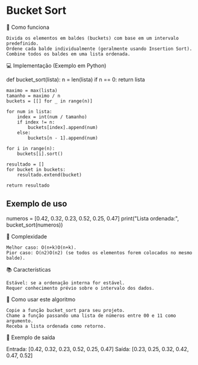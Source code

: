 # Bucket Sort
🚀 Como funciona

    Divida os elementos em baldes (buckets) com base em um intervalo predefinido.
    Ordene cada balde individualmente (geralmente usando Insertion Sort).
    Combine todos os baldes em uma lista ordenada.

💻 Implementação (Exemplo em Python)

def bucket_sort(lista):
    n = len(lista)
    if n == 0:
        return lista

    maximo = max(lista)
    tamanho = maximo / n
    buckets = [[] for _ in range(n)]
    
    for num in lista:
        index = int(num / tamanho)
        if index != n:
            buckets[index].append(num)
        else:
            buckets[n - 1].append(num)
    
    for i in range(n):
        buckets[i].sort()
    
    resultado = []
    for bucket in buckets:
        resultado.extend(bucket)
    
    return resultado

## Exemplo de uso
numeros = [0.42, 0.32, 0.23, 0.52, 0.25, 0.47]
print("Lista ordenada:", bucket_sort(numeros))

🧩 Complexidade

    Melhor caso: O(n+k)O(n+k).
    Pior caso: O(n2)O(n2) (se todos os elementos forem colocados no mesmo balde).

📚 Características

    Estável: se a ordenação interna for estável.
    Requer conhecimento prévio sobre o intervalo dos dados.

🔧 Como usar este algoritmo

    Copie a função bucket_sort para seu projeto.
    Chame a função passando uma lista de números entre 00 e 11 como argumento.
    Receba a lista ordenada como retorno.

🌟 Exemplo de saída

Entrada: [0.42, 0.32, 0.23, 0.52, 0.25, 0.47]
Saída: [0.23, 0.25, 0.32, 0.42, 0.47, 0.52]